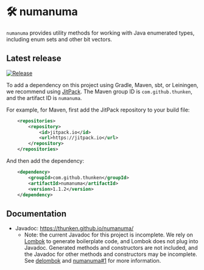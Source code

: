 # 🛠 numanuma

`numanuma` provides utility methods for working with Java enumerated types, including enum sets and other bit vectors.


## Latest release

[![Release](https://jitpack.io/v/thunken/numanuma.svg?style=flat-square)](https://github.com/thunken/numanuma/releases)

To add a dependency on this project using Gradle, Maven, sbt, or Leiningen, we recommend using [JitPack](https://jitpack.io/#thunken/numanuma/1.1.2). The Maven group ID is `com.github.thunken`, and the artifact ID is `numanuma`.

For example, for Maven, first add the JitPack repository to your build file:
```xml
	<repositories>
		<repository>
		    <id>jitpack.io</id>
		    <url>https://jitpack.io</url>
		</repository>
	</repositories>
```

And then add the dependency:
```xml
	<dependency>
	    <groupId>com.github.thunken</groupId>
	    <artifactId>numanuma</artifactId>
	    <version>1.1.2</version>
	</dependency>
```

## Documentation

* Javadoc: https://thunken.github.io/numanuma/
  * Note: the current Javadoc for this project is incomplete. We rely on [Lombok](https://projectlombok.org/) to generate boilerplate code, and Lombok does not plug into Javadoc. Generated methods and constructors are not included, and the Javadoc for other methods and constructors may be incomplete. See [delombok](https://projectlombok.org/features/delombok) and [numanuma#1](https://github.com/thunken/numanuma/issues/1) for more information.
